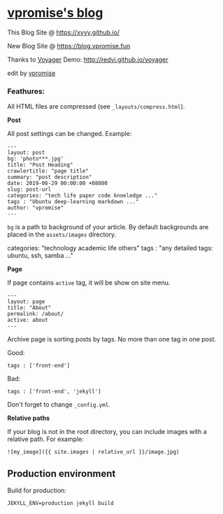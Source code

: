 # [vpromise's blog](https://xvyy.github.io)

This Blog Site @ <https://xvyy.github.io/>

New Blog Site @ <https://blog.vpromise.fun>

Thanks to [Voyager](https://github.com/redVi/voyager)
Demo: <http://redvi.github.io/voyager>

edit by [vpromise](https://github.com/vpromise)


### Feathures:

All HTML files are compressed (see `_layouts/compress.html`).

**Post**

All post settings can be changed. Example:

```
---
layout: post
bg: 'photo***.jpg'
title: "Post Heading"
crawlertitle: "page title"
summary: "post description"
date: 2019-06-29 00:00:00 +08000
slug: post-url
categories: "tech life paper code knoeledge ..."
tags : "Ubuntu deep-learning markdown ..."
author: "vpromise"
---
```

`bg` is a path to background of your article. By default backgrounds are placed in the `assets/images` directory.

categories: "technology academic life others"
tags : "any detailed tags: ubuntu, ssh, samba ..."

**Page**

If page contains `active` tag, it will be show on site menu.

```
---
layout: page
title: "About"
permalink: /about/
active: about
---
```
Archive page is sorting posts by tags. No more than one tag in one post.

Good:

```
tags : ['front-end']
```

Bad:

```
tags : ['front-end', 'jekyll']
```

Don't forget to change `_config.yml`.

**Relative paths**

If your blog is not in the root directory, you can include images with a relative path. For example:

```
![my_image]({{ site.images | relative_url }}/image.jpg)
```

## Production environment

Build for production:

`JEKYLL_ENV=production jekyll build`
